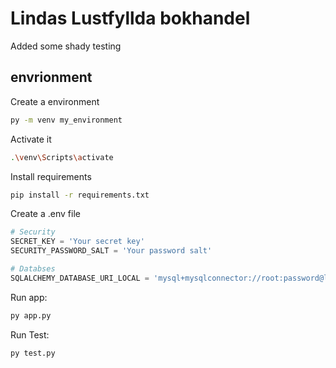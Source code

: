 # Lindas Lustfyllda bokhandel
Added some shady testing

## envrionment
Create a environment
```bash
py -m venv my_environment
```
Activate it
```bash
.\venv\Scripts\activate
```
Install requirements
```bash
pip install -r requirements.txt
```

Create a .env file 
```python
# Security 
SECRET_KEY = 'Your secret key'
SECURITY_PASSWORD_SALT = 'Your password salt'

# Databses
SQLALCHEMY_DATABASE_URI_LOCAL = 'mysql+mysqlconnector://root:password@localhost/LLB'
```

Run app:
```bash
py app.py
```

Run Test:
```bash
py test.py
```